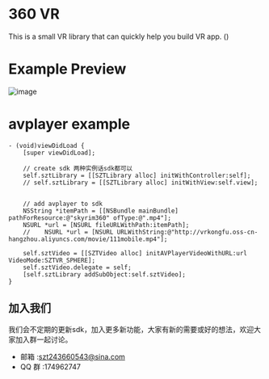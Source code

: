 # 360 VR
This is a small VR library that can quickly help you build VR app. 
()

# Example Preview
![image](https://github.com/szt243660543/360VR/blob/master/VR_Example/allexample.png )   


# avplayer example
```objc
- (void)viewDidLoad {
    [super viewDidLoad];
    
    // create sdk 两种实例话sdk都可以
    self.sztLibrary = [[SZTLibrary alloc] initWithController:self];
    // self.sztLibrary = [[SZTLibrary alloc] initWithView:self.view];
    
    
    // add avplayer to sdk 
    NSString *itemPath = [[NSBundle mainBundle] pathForResource:@"skyrim360" ofType:@".mp4"];
    NSURL *url = [NSURL fileURLWithPath:itemPath];
    //    NSURL *url = [NSURL URLWithString:@"http://vrkongfu.oss-cn-hangzhou.aliyuncs.com/movie/111mobile.mp4"];
    
    self.sztVideo = [[SZTVideo alloc] initAVPlayerVideoWithURL:url VideoMode:SZTVR_SPHERE];
    self.sztVideo.delegate = self;
    [self.sztLibrary addSubObject:self.sztVideo];
}
```

## 加入我们
我们会不定期的更新sdk，加入更多新功能，大家有新的需要或好的想法，欢迎大家加入群一起讨论。
* 邮箱 :szt243660543@sina.com
* QQ 群 :174962747
